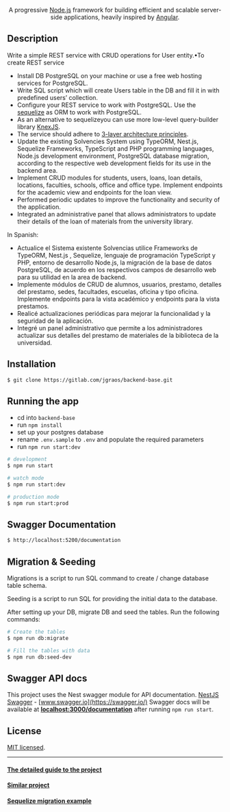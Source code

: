  <p align="center">A progressive <a href="http://nodejs.org" target="blank">Node.js</a> framework for building efficient and scalable server-side applications, heavily inspired by <a href="https://angular.io" target="blank">Angular</a>.
 </p>

## Description
Write a simple REST service with CRUD operations for User entity.•To create REST service

* Install DB PostgreSQL on your machine or use a free web hosting services for PostgreSQL.
* Write SQL script which will create Users table in the DB and fill it in with predefined users’ collection.
* Configure your REST service to work with PostgreSQL. Use the [sequelize](http://docs.sequelizejs.com/) as ORM to work with PostgreSQL.
* As an alternative to sequelizeyou can use more low-level query-builder library [KnexJS](http://knexjs.org/).
* The service should adhere to [3-layer architecture principles](https://softwareontheroad.com/ideal-nodejs-project-structure/).
* Update the existing Solvencies System using TypeORM, Nest.js, Sequelize Frameworks, TypeScript and PHP programming languages, Node.js development environment, PostgreSQL database migration, according to the respective web development fields for its use in the backend area.
* Implement CRUD modules for students, users, loans, loan details, locations, faculties, schools, office and office type. Implement endpoints for the academic view and endpoints for the loan view.
* Performed periodic updates to improve the functionality and security of the application.
* Integrated an administrative panel that allows administrators to update their details of the loan of materials from the university library.
  
In Spanish:

* Actualice el Sistema existente Solvencias utilice Frameworks de TypeORM, Nest.js , Sequelize, lenguaje de programación TypeScript y PHP,  entorno de desarrollo Node.js, la migración de la base de datos PostgreSQL, de acuerdo en los respectivos campos de desarrollo web para su utilidad en la area de backend.
* Implemente módulos de CRUD de alumnos, usuarios, prestamo, detalles del prestamo, sedes, facultades, escuelas, oficina y tipo oficina. Implemente endpoints para la vista académico y endpoints para la vista prestamos.
* Realicé actualizaciones periódicas para mejorar la funcionalidad y la seguridad de la aplicación.
* Integré un panel administrativo que permite a los administradores actualizar sus detalles del prestamo de materiales de la biblioteca de la universidad.


## Installation
```bash
$ git clone https://gitlab.com/jgraos/backend-base.git
```


## Running the app
- cd into `backend-base`
- run `npm install`
- set up your postgres database
- rename `.env.sample` to `.env` and populate the required parameters
- run `npm run start:dev`

```bash
# development
$ npm run start

# watch mode
$ npm run start:dev

# production mode
$ npm run start:prod
```

## Swagger Documentation
```bash
$ http://localhost:5200/documentation
```

## Migration & Seeding
Migrations is a script to run SQL command to create / change database table schema.

Seeding is a script to run SQL for providing the initial data to the database.

After setting up your DB, migrate DB and seed the tables. Run the following commands:
```bash
# Create the tables
$ npm run db:migrate

# Fill the tables with data
$ npm run db:seed-dev
```


## Swagger API docs
This project uses the Nest swagger module for API documentation. [NestJS Swagger](https://github.com/nestjs/swagger) - [www.swagger.io](https://swagger.io/)
Swagger docs will be available at __[localhost:3000/documentation](localhost:3000/documentation)__ after running `npm run start`.


## License
[MIT licensed](LICENSE).

---

#### [The detailed guide to the project](https://www.freecodecamp.org/news/build-web-apis-with-nestjs-beginners-guide/)

#### [Similar project](https://github.com/kentloog/nestjs-sequelize-typescript)

#### [Sequelize migration example](https://github.com/codeburn-io/1-sequelize-typescript-migrations-example)
